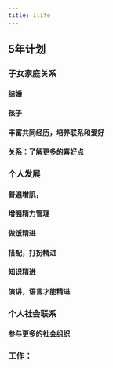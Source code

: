 ```yaml
---
title: ilife
---
```


## 5年计划
### 子女家庭关系
#### 结婚

#### 孩子

#### 丰富共同经历，培养联系和爱好

#### 关系：了解更多的喜好点

### 个人发展
#### 普遍增肌，

#### 增强精力管理

#### 做饭精进

#### 搭配，打扮精进

#### 知识精进

#### 演讲，语言才能精进

### 个人社会联系
#### 参与更多的社会组织

### 工作：
##
